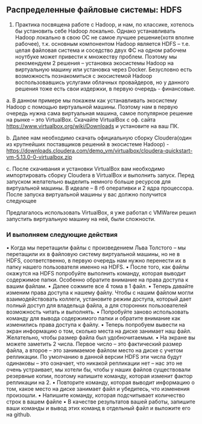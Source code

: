 ## Распределенные файловые системы: HDFS
1. Практика посвящена работе с Hadoop, и нам, по классике, хотелось бы установить себе Hadoop локально. Однако устанавливать Hadoop локально в свою ОС не самое лучшее решение(хотя вполне рабочее), т.к. основным компонентом Hadoop является HDFS – т.е. целая файловая система и соседство двух ФС на одном рабочем ноутбуке может привести к множеству проблем. Поэтому мы рекомендуем 2 решения – установка экосистемы Hadoop на виртуальную машину или установка через Docker. Безусловно есть возможность познакомиться с экосистемой Hadoop воспользовавшись услугами облачных провайдеров, но у данного решения тоже есть свои издержки, в первую очередь - финансовые.

a. В данном примере мы покажем как устанавливать экосистему Hadoop с помощью виртуальной машины. Поэтому нам в первую очередь нужна сама виртуальная машина, самое популярное решение на рынке – это VirtualBox. Скачайте VirtualBox с оф. сайта https://www.virtualbox.org/wiki/Downloads и установите на ваш ПК.

b. Далее нам необходимо скачать официальную сборку Cloudera(один из крупнейших поставщиков решений в экосистеме Hadoop) - https://downloads.cloudera.com/demo_vm/virtualbox/cloudera-quickstart-vm-5.13.0-0-virtualbox.zip

c. После скачивания и установки VirtualBox вам необходимо импортировать сборку Cloudera в VirtualBox и выполнить запуск. Перед запуском желательно выделить немного больше ресурсов для виртуальной машины. В идеале – 8 гб оперативки и 2 ядра процессора. После запуска виртуальной машины у вас должно получится следующее

Предлагалось использовать VirtualBox, я уже работал с VMWareи решил запустить виртуальную машину на ней, были сложности.

### И выполняем следующие действия
• Когда мы перетащили файлы с произведением Льва Толстого – мы перетащили их в файловую систему виртуальной машины, но не в HDFS, соответственно, в первую очередь нам нужно перенести их в папку нашего пользователя именно на HDFS.
• После того, как файлы окажутся на HDFS попробуйте выполнить команду, которая выводит содержимое папки. Особенно обратите внимание на права доступа к вашим файлам.
• Далее сожмите все 4 тома в 1 файл.
• Теперь давайте изменим права доступа к нашему файлу. Чтобы с нашим файлом могли взаимодействовать коллеги, установите режим доступа, который дает полный доступ для владельца файла, а для сторонних пользователей возможность читать и выполнять.
• Попробуйте заново использовать команду для вывода содержимого папки и обратите внимание как изменились права доступа к файлу.
• Теперь попробуем вывести на экран информацию о том, сколько места на диске занимает наш файл. Желательно, чтобы размер файла был удобночитаемым.
• На экране вы можете заметить 2 числа. Первое число – это фактический размер файла, а второе – это занимаемое файлом место на диске с учетом репликации. По умолчанию в данной версии HDFS эти числа будут одинаковы – это означает, что никакой репликации нет – нас это не очень устраивает, мы хотели бы, чтобы у наших файлов существовали резервные копии, поэтому напишите команду, которая изменит фактор репликации на 2.
• Повторите команду, которая выводит информацию о том, какое место на диске занимает файл и убедитесь, что изменения произошли.
• Напишите команду, которая подсчитывает количество строк в вашем файле
• В качестве результатов вашей работы, запишите ваши команды и вывод этих команд в отдельный файл и выложите его на github.